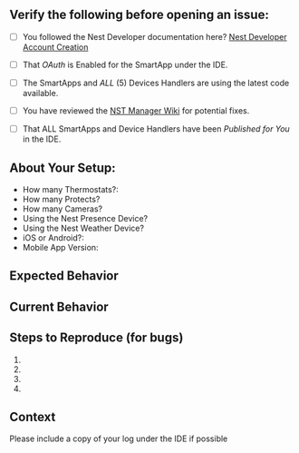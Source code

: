 <!--- Provide a general summary of the issue in the Title above -->

## Verify the following before opening an issue:
<!--- Go over all the following points, and put an `x` in all the boxes that apply. -->
<!--- If you're unsure about any of these, don't hesitate to ask. We're here to help! -->
- [ ] You followed the Nest Developer documentation here? [Nest Developer Account Creation](https://cdn.rawgit.com/tonesto7/nest-manager/master/Documents/html/Create_Dev_Account.html)
- [ ] That _OAuth_ is Enabled for the SmartApp under the IDE.
- [ ] The SmartApps and *_ALL_* (5) Devices Handlers are using the latest code available.
- [ ] You have reviewed the [NST Manager Wiki](http://thingsthataresmart.wiki/index.php?title=NST_Manager) for potential fixes.
- [ ] That ALL SmartApps and Device Handlers have been _Published for You_ in the IDE.


## About Your Setup:
* How many Thermostats?:
* How many Protects?
* How many Cameras?
* Using the Nest Presence Device?
* Using the Nest Weather Device?
* iOS or Android?:
* Mobile App Version:


## Expected Behavior
<!--- If you're describing a bug, tell us what should happen -->
<!--- If you're suggesting a change/improvement, tell us how it should work -->

## Current Behavior
<!--- If describing a bug, tell us what happens instead of the expected behavior -->
<!--- If suggesting a change/improvement, explain the difference from current behavior -->


## Steps to Reproduce (for bugs)
<!--- Provide a link to a live example, or an unambiguous set of steps to -->
<!--- reproduce this bug. Include code to reproduce, if relevant -->
1.
2.
3.
4.

## Context
<!--- How has this issue affected you? What are you trying to accomplish? -->
<!--- Providing context helps us come up with a solution that is most useful in the real world -->
Please include a copy of your log under the IDE if possible
